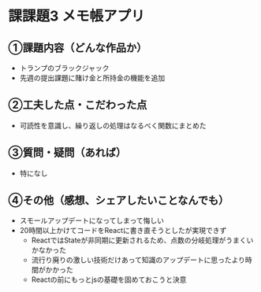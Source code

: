# 課課題3 メモ帳アプリ

## ①課題内容（どんな作品か）
- トランプのブラックジャック
- 先週の提出課題に賭け金と所持金の機能を追加

## ②工夫した点・こだわった点
- 可読性を意識し、繰り返しの処理はなるべく関数にまとめた

## ③質問・疑問（あれば）
- 特になし

## ④その他（感想、シェアしたいことなんでも）
- スモールアップデートになってしまって悔しい
- 20時間以上かけてコードをReactに書き直そうとしたが実現できず
  - ReactではStateが非同期に更新されるため、点数の分岐処理がうまくいかなかった
  - 流行り廃りの激しい技術だけあって知識のアップデートに思ったより時間がかかった
  - Reactの前にもっとjsの基礎を固めておこうと決意
